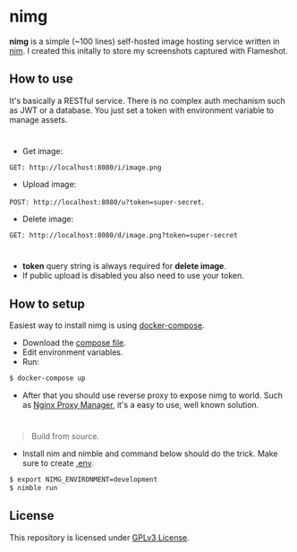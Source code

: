 # nimg

**nimg** is a simple (~100 lines) self-hosted image hosting service written in [nim](https://nim-lang.org). I created this initally to store my screenshots captured with Flameshot.

## How to use

It's basically a RESTful service. There is no complex auth mechanism such as JWT or a database. You just set a token with environment variable to manage assets.

#

- Get image:

`GET: http://localhost:8080/i/image.png`

- Upload image:

`POST: http://localhost:8080/u?token=super-secret`.

- Delete image:

`GET: http://localhost:8080/d/image.png?token=super-secret`

#

- **token** query string is always required for **delete image**.
- If public upload is disabled you also need to use your token.

## How to setup

Easiest way to install nimg is using [docker-compose](https://docs.docker.com/compose/).

- Download the [compose file](./docker-compose.yml).
- Edit environment variables.
- Run:

```sh
$ docker-compose up
```

- After that you should use reverse proxy to expose nimg to world. Such as [Nginx Proxy Manager](https://nginxproxymanager.com/), it's a easy to use, well known solution.

#

> Build from source.

- Install nim and nimble and command below should do the trick. Make sure to create [.env](.env.example).

```sh
$ export NIMG_ENVIRONMENT=development
$ nimble run
```

## License

This repository is licensed under [GPLv3 License](LICENSE.md).
